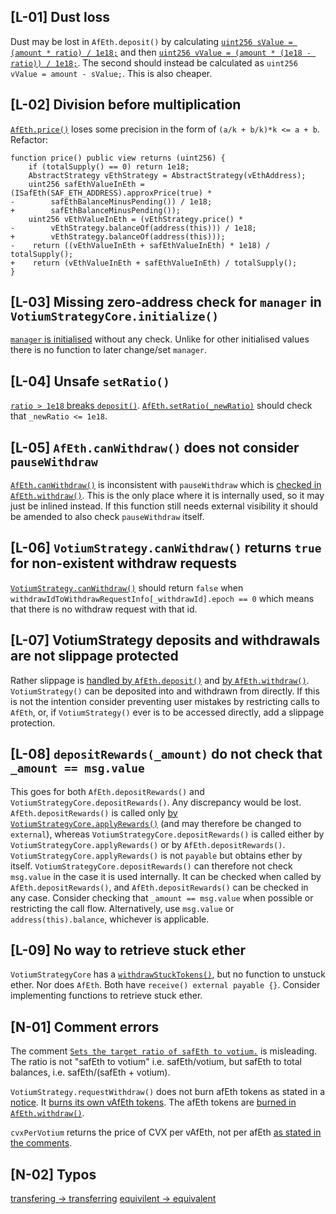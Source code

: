## [L-01] Dust loss
Dust may be lost in `AfEth.deposit()` by calculating
[`uint256 sValue = (amount * ratio) / 1e18;`](https://github.com/code-423n4/2023-09-asymmetry/blob/6b4867491350f8327d0ac4f496f263642cf3c1be/contracts/AfEth.sol#L156)
and then
[`uint256 vValue = (amount * (1e18 - ratio)) / 1e18;`](https://github.com/code-423n4/2023-09-asymmetry/blob/6b4867491350f8327d0ac4f496f263642cf3c1be/contracts/AfEth.sol#L160).
The second should instead be calculated as
`uint256 vValue = amount - sValue;`.
This is also cheaper.

## [L-02] Division before multiplication
[`AfEth.price()`](https://github.com/code-423n4/2023-09-asymmetry/blob/6b4867491350f8327d0ac4f496f263642cf3c1be/contracts/AfEth.sol#L133-L141) loses some precision in the form of `(a/k + b/k)*k <= a + b`. Refactor:
```solidity
function price() public view returns (uint256) {
    if (totalSupply() == 0) return 1e18;
    AbstractStrategy vEthStrategy = AbstractStrategy(vEthAddress);
    uint256 safEthValueInEth = (ISafEth(SAF_ETH_ADDRESS).approxPrice(true) *
-        safEthBalanceMinusPending()) / 1e18;
+        safEthBalanceMinusPending());
    uint256 vEthValueInEth = (vEthStrategy.price() *
-        vEthStrategy.balanceOf(address(this))) / 1e18;
+        vEthStrategy.balanceOf(address(this)));
-    return ((vEthValueInEth + safEthValueInEth) * 1e18) / totalSupply();
+    return (vEthValueInEth + safEthValueInEth) / totalSupply();
}
```

## [L-03] Missing zero-address check for `manager` in `VotiumStrategyCore.initialize()`
[`manager` is initialised](https://github.com/code-423n4/2023-09-asymmetry/blob/6b4867491350f8327d0ac4f496f263642cf3c1be/contracts/strategies/votium/VotiumStrategyCore.sol#L113) without any check. Unlike for other initialised values there is no function to later change/set `manager`.

## [L-04] Unsafe `setRatio()`
[`ratio > 1e18` breaks `deposit()`](https://github.com/code-423n4/2023-09-asymmetry/blob/6b4867491350f8327d0ac4f496f263642cf3c1be/contracts/AfEth.sol#L160). [`AfEth.setRatio(_newRatio)`](https://github.com/code-423n4/2023-09-asymmetry/blob/6b4867491350f8327d0ac4f496f263642cf3c1be/contracts/AfEth.sol#L90-L92) should check that `_newRatio <= 1e18`.

## [L-05] `AfEth.canWithdraw()` does not consider `pauseWithdraw`
[`AfEth.canWithdraw()`](https://github.com/code-423n4/2023-09-asymmetry/blob/6b4867491350f8327d0ac4f496f263642cf3c1be/contracts/AfEth.sol#L222-L227) is inconsistent with `pauseWithdraw` which is [checked in `AfEth.withdraw()`](https://github.com/code-423n4/2023-09-asymmetry/blob/6b4867491350f8327d0ac4f496f263642cf3c1be/contracts/AfEth.sol#L247). This is the only place where it is internally used, so it may just be inlined instead. If this function still needs external visibility it should be amended to also check `pauseWithdraw` itself.

## [L-06] `VotiumStrategy.canWithdraw()` returns `true` for non-existent withdraw requests
[`VotiumStrategy.canWithdraw()`](https://github.com/code-423n4/2023-09-asymmetry/blob/6b4867491350f8327d0ac4f496f263642cf3c1be/contracts/strategies/votium/VotiumStrategy.sol#L155-L163) should return `false` when `withdrawIdToWithdrawRequestInfo[_withdrawId].epoch == 0` which means that there is no withdraw request with that id.

## [L-07] VotiumStrategy deposits and withdrawals are not slippage protected
Rather slippage is [handled by `AfEth.deposit()`](https://github.com/code-423n4/2023-09-asymmetry/blob/6b4867491350f8327d0ac4f496f263642cf3c1be/contracts/AfEth.sol#L167) and [by `AfEth.withdraw()`](https://github.com/code-423n4/2023-09-asymmetry/blob/6b4867491350f8327d0ac4f496f263642cf3c1be/contracts/AfEth.sol#L261). `VotiumStrategy()` can be deposited into and withdrawn from directly. If this is not the intention consider preventing user mistakes by restricting calls to `AfEth`, or, if `VotiumStrategy()` ever is to be accessed directly, add a slippage protection.

## [L-08] `depositRewards(_amount)` do not check that `_amount == msg.value`
This goes for both `AfEth.depositRewards()` and `VotiumStrategyCore.depositRewards()`. Any discrepancy would be lost.
`AfEth.depositRewards()` is called only [by `VotiumStrategyCore.applyRewards()`](https://github.com/code-423n4/2023-09-asymmetry/blob/6b4867491350f8327d0ac4f496f263642cf3c1be/contracts/strategies/votium/VotiumStrategyCore.sol#L303) (and may therefore be changed to `external`), whereas `VotiumStrategyCore.depositRewards()` is called either by `VotiumStrategyCore.applyRewards()` or by `AfEth.depositRewards()`.
`VotiumStrategyCore.applyRewards()` is not `payable` but obtains ether by itself. `VotiumStrategyCore.depositRewards()` can therefore not check `msg.value` in the case it is used internally. It can be checked when called by `AfEth.depositRewards()`, and `AfEth.depositRewards()` can be checked in any case.
Consider checking that `_amount == msg.value` when possible or restricting the call flow. Alternatively, use `msg.value` or `address(this).balance`, whichever is applicable.

## [L-09] No way to retrieve stuck ether
`VotiumStrategyCore` has a [`withdrawStuckTokens()`](https://github.com/code-423n4/2023-09-asymmetry/blob/6b4867491350f8327d0ac4f496f263642cf3c1be/contracts/strategies/votium/VotiumStrategyCore.sol#L215-L220), but no function to unstuck ether. Nor does `AfEth`. Both have `receive() external payable {}`. Consider implementing functions to retrieve stuck ether. 

## [N-01] Comment errors
The comment [`Sets the target ratio of safEth to votium.`](https://github.com/code-423n4/2023-09-asymmetry/blob/6b4867491350f8327d0ac4f496f263642cf3c1be/contracts/AfEth.sol#L86) is misleading. The ratio is not "safEth to votium" i.e. safEth/votium, but safEth to total balances, i.e. safEth/(safEth + votium).

`VotiumStrategy.requestWithdraw()` does not burn afEth tokens as stated in a [notice](https://github.com/code-423n4/2023-09-asymmetry/blob/6b4867491350f8327d0ac4f496f263642cf3c1be/contracts/strategies/votium/VotiumStrategy.sol#L50). It [burns its own vAfEth tokens](https://github.com/code-423n4/2023-09-asymmetry/blob/6b4867491350f8327d0ac4f496f263642cf3c1be/contracts/strategies/votium/VotiumStrategy.sol#L60). The afEth tokens are [burned in `AfEth.withdraw()`](https://github.com/code-423n4/2023-09-asymmetry/blob/6b4867491350f8327d0ac4f496f263642cf3c1be/contracts/AfEth.sol#L255).

`cvxPerVotium` returns the price of CVX per vAfEth, not per afEth [as stated in the comments](https://github.com/code-423n4/2023-09-asymmetry/blob/6b4867491350f8327d0ac4f496f263642cf3c1be/contracts/strategies/votium/VotiumStrategyCore.sol#L141-L142).

## [N-02] Typos
[transfering -> transferring](https://github.com/code-423n4/2023-09-asymmetry/blob/6b4867491350f8327d0ac4f496f263642cf3c1be/contracts/AfEth.sol#L181)
[equivilent -> equivalent](https://github.com/code-423n4/2023-09-asymmetry/blob/6b4867491350f8327d0ac4f496f263642cf3c1be/contracts/strategies/votium/VotiumStrategy.sol#L50)